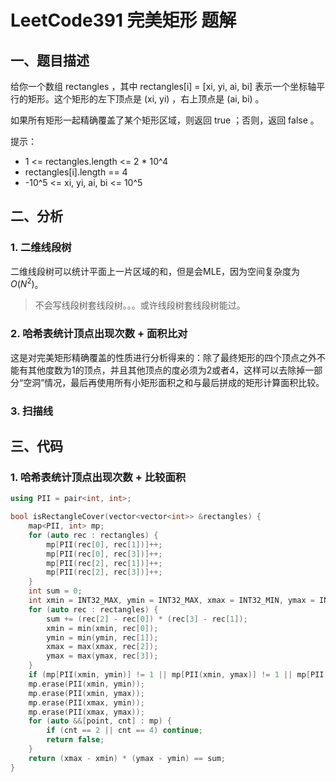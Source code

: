 # LeetCode391 完美矩形 题解

## 一、题目描述

给你一个数组 rectangles ，其中 rectangles[i] = [xi, yi, ai, bi] 表示一个坐标轴平行的矩形。这个矩形的左下顶点是 (xi, yi) ，右上顶点是 (ai, bi) 。

如果所有矩形一起精确覆盖了某个矩形区域，则返回 true ；否则，返回 false 。

提示：

+ 1 <= rectangles.length <= 2 * 10^4
+ rectangles[i].length == 4
+ -10^5 <= xi, yi, ai, bi <= 10^5



## 二、分析

### 1. 二维线段树

二维线段树可以统计平面上一片区域的和，但是会MLE，因为空间复杂度为$O(N^2)$。

> 不会写线段树套线段树。。。或许线段树套线段树能过。



### 2. 哈希表统计顶点出现次数 + 面积比对

这是对完美矩形精确覆盖的性质进行分析得来的：除了最终矩形的四个顶点之外不能有其他度数为1的顶点，并且其他顶点的度必须为2或者4，这样可以去除掉一部分“空洞”情况，最后再使用所有小矩形面积之和与最后拼成的矩形计算面积比较。



### 3. 扫描线





## 三、代码

### 1. 哈希表统计顶点出现次数 + 比较面积

```c++
using PII = pair<int, int>;

bool isRectangleCover(vector<vector<int>> &rectangles) {
    map<PII, int> mp;
    for (auto rec : rectangles) {
        mp[PII(rec[0], rec[1])]++;
        mp[PII(rec[0], rec[3])]++;
        mp[PII(rec[2], rec[1])]++;
        mp[PII(rec[2], rec[3])]++;
    }
    int sum = 0;
    int xmin = INT32_MAX, ymin = INT32_MAX, xmax = INT32_MIN, ymax = INT32_MIN;
    for (auto rec : rectangles) {
        sum += (rec[2] - rec[0]) * (rec[3] - rec[1]);
        xmin = min(xmin, rec[0]);
        ymin = min(ymin, rec[1]);
        xmax = max(xmax, rec[2]);
        ymax = max(ymax, rec[3]);
    }
    if (mp[PII(xmin, ymin)] != 1 || mp[PII(xmin, ymax)] != 1 || mp[PII(xmax, ymin)] != 1 || mp[PII(xmax, ymax)] != 1) return false;
    mp.erase(PII(xmin, ymin));
    mp.erase(PII(xmin, ymax));
    mp.erase(PII(xmax, ymin));
    mp.erase(PII(xmax, ymax));
    for (auto &&[point, cnt] : mp) {
        if (cnt == 2 || cnt == 4) continue;
        return false;
    }
    return (xmax - xmin) * (ymax - ymin) == sum;
}
```

